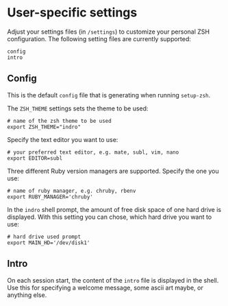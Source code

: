 # User-specific settings

Adjust your settings files (in `/settings`) to customize your personal ZSH configuration. The following setting files are currently supported:

    config
    intro

## Config

This is the default `config` file that is generating when running `setup-zsh`.

The `ZSH_THEME` settings sets the theme to be used:

    # name of the zsh theme to be used
    export ZSH_THEME="indro"

Specify the text editor you want to use:

    # your preferred text editor, e.g. mate, subl, vim, nano
    export EDITOR=subl

Three different Ruby version managers are supported. Specify the one you use:

    # name of ruby manager, e.g. chruby, rbenv
    export RUBY_MANAGER='chruby'

In the `indro` shell prompt, the amount of free disk space of one hard drive is displayed. With this setting you can chose, which hard drive you want to use:

    # hard drive used prompt
    export MAIN_HD='/dev/disk1'


## Intro

On each session start, the content of the `intro` file is displayed in the shell. Use this for specifying a welcome message, some ascii art maybe, or anything else.
